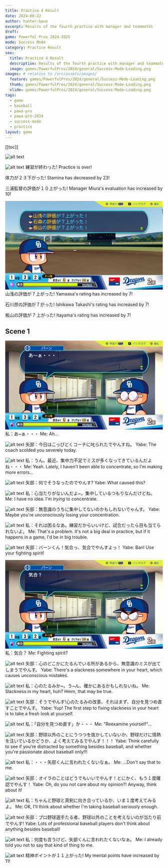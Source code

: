 ```yaml
---
title: Practice 4 Result
date: 2024-08-22
author: hunter-baun
excerpt: Results of the fourth practice with manager and teammates
draft: 
game: Powerful Pros 2024-2025
mode: Success Mode
category: Practice Result
seo:
  title: Practice 4 Result
  description: Results of the fourth practice with manager and teammates
  image: games/PowerfulPros/2024/general/Success-Mode-Loading.png
images: # relative to /src/assets/images/
  feature: games/PowerfulPros/2024/general/Success-Mode-Loading.png
  thumb: games/PowerfulPros/2024/general/Success-Mode-Loading.png
  slide: games/PowerfulPros/2024/general/Success-Mode-Loading.png
tags:
  - game
  - baseball
  - pawa-pro
  - pawa-pro-2024
  - success-mode
  - practice
layout: game
---
```

[[toc]]
<article class="prose max-w-xl lg:max-w-4xl lg:prose-lg">

![alt text](/assets/images/games/PowerfulPros/2024/SuccessMode/Play/Practices/4/1.png)

![alt text](/assets/images/games/PowerfulPros/2024/SuccessMode/Play/Practices/4/2.png)
練習が終わった!
Practice is over!

体力が２３下がった!
Stamina has decreased by 23!

三浦監督の評価が１０上がった!
Manager Miura's evaluation has increased by 10!

![alt text](/assets/images/games/PowerfulPros/2024/SuccessMode/Play/Practices/4/3.png)
山浅の評価が７上がった!
Yamaasa's rating has increased by 7!

石川昂の評価が７がった!
Ishikawa Takashi's rating has increased by 7!

板山の評価が 7 上がった!
Itayama's rating has increased by 7!

## Scene 1

![alt text](/assets/images/games/PowerfulPros/2024/SuccessMode/Play/Practices/4/4.png)
私：あ~ぁ・・・
Me: Ah...

![alt text](/assets/images/games/PowerfulPros/2024/SuccessMode/Play/Practices/4/5.png)
矢部：今日はこっぴどくコーチに叱られたでやんすね。
Yabe: The coach scolded you severely today.

![alt text](/assets/images/games/PowerfulPros/2024/SuccessMode/Play/Practices/4/6.png)
私：うん。最近、集中力不足でミスが多くなってきているんだよね・・・
Me: Yeah. Lately, I haven't been able to concentrate, so I'm making more errors...

![alt text](/assets/images/games/PowerfulPros/2024/SuccessMode/Play/Practices/4/7.png)
矢部：何でそうなったのでやんす?
Yabe: What caused this?

![alt text](/assets/images/games/PowerfulPros/2024/SuccessMode/Play/Practices/4/8.png)
私：心当たりがないんだよ~。集中しているつもりなんだけどね。
Me: I have no idea. I'm *trying* to concentrate.

![alt text](/assets/images/games/PowerfulPros/2024/SuccessMode/Play/Practices/4/9.png)
矢部：無意識のうちに集中してないのかもしれないでゃんす。
Yabe: Maybe you're unconsciously losing your concentration.

![alt text](/assets/images/games/PowerfulPros/2024/SuccessMode/Play/Practices/4/10.png)
私：それは困るなあ。練習だからいいけど、試合だったら目も当てられないよ。
Me: That's a problem. It's not a big deal in practice, but if it happens in a game, I'd be in big trouble.

![alt text](/assets/images/games/PowerfulPros/2024/SuccessMode/Play/Practices/4/11.png)
矢部：バーンくん！気合っ、気合でやんすよっ！
Yabe: Ban! Use your fighting spirit!

![alt text](/assets/images/games/PowerfulPros/2024/SuccessMode/Play/Practices/4/12.png)
私：気合？
Me: Fighting spirit?

![alt text](/assets/images/games/PowerfulPros/2024/SuccessMode/Play/Practices/4/13.png)
矢部：心のどこかにたるんでいる所があるから、無意識のミスが出てしまうでやんす。
Yabe: There's a slackness somewhere in your heart, which causes unconscious mistakes.

![alt text](/assets/images/games/PowerfulPros/2024/SuccessMode/Play/Practices/4/14.png)
私：心のたるみか~。う~ん、確かにあるかもしれないね。
Me: Slackness in my heart, huh? Hmm, that may be true.

![alt text](/assets/images/games/PowerfulPros/2024/SuccessMode/Play/Practices/4/15.png)
矢部：そうでやんす!心のたるみの改善、それはまず、自分を見つめ直すことでやんす。
Yabe: Yup! The first step to fixing slackness in your heart is to take a fresh look at yourself.

![alt text](/assets/images/games/PowerfulPros/2024/SuccessMode/Play/Practices/4/16.png)
私：「自分を見つめ直す」か・・・
Me: "Reexamine yourself"...

![alt text](/assets/images/games/PowerfulPros/2024/SuccessMode/Play/Practices/4/17.png)
矢部：野球以外のことにうつつを抜かしていないか、野球だけに情熱を注いでいるかどうか、よく考えてみるでやんす！！！
Yabe: Think carefully to see if you're distracted by something besides baseball, and whether you're passionate about baseball only!!!

![alt text](/assets/images/games/PowerfulPros/2024/SuccessMode/Play/Practices/4/18.png)
私：・・・矢部くんに言われたくないなぁ。
Me: ...Don't say that to me.

![alt text](/assets/images/games/PowerfulPros/2024/SuccessMode/Play/Practices/4/19.png)
矢部：オイラのことはどうでもいいでやんす！とにかく、もう１度確認でやんす！
Yabe: Oh, do you not care about my opinion?! Anyway, think about it!

![alt text](/assets/images/games/PowerfulPros/2024/SuccessMode/Play/Practices/4/20.png)
私：ちゃんと野球と真剣に向き合っているか、いま１度考えてみるよ。
Me: OK, I'll think about whether I'm taking baseball seriously enough.

![alt text](/assets/images/games/PowerfulPros/2024/SuccessMode/Play/Practices/4/21.png)
矢部：プロ野球選手たる者、野球以外のことを考えないのが当たり前でやんす!
Yabe: Lots of professional baseball players don't think about anything besides baseball!

![alt text](/assets/images/games/PowerfulPros/2024/SuccessMode/Play/Practices/4/22.png)
私：何度も言うけど、矢部くんに言われたくないなぁ。
Me: I already told you not to say that kind of thing to me.

![alt text](/assets/images/games/PowerfulPros/2024/SuccessMode/Play/Practices/4/23.png)
精神ポイントが１１上がった!
My mental points have increased by 11!

</article>